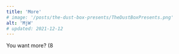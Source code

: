 ```yaml
---
title: 'More'
# image: '/posts/the-dust-box-presents/TheDustBoxPresents.png'
alt: 'MjW'
# updated: 2021-12-12
---
```


You want more? (8
